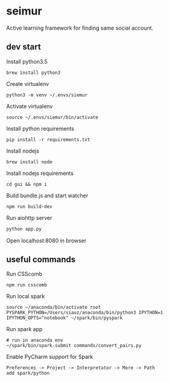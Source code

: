 # seimur

Active learning framework for finding same social account.


## dev start

Install python3.5
```
brew install python3
```

Create virtualenv
```
python3 -m venv ~/.envs/siemur
```

Activate virtualenv
```
source ~/.envs/siemur/bin/activate
```

Install python requirements
```
pip install -r requirements.txt
```

Install nodejs
```
brew install node
```

Install nodejs requirements
```
cd gui && npm i
```

Build bundle.js and start watcher
```
npm run build-dev
```

Run aiohttp server
```bash
python app.py
```

Open localhost:8080 in browser 


## useful commands

Run CSScomb
```
npm run csscomb
```

Run local spark
```
source ~/anaconda/bin/activate root
PYSPARK_PYTHON=/Users/siauz/anaconda/bin/python3 IPYTHON=1 IPYTHON_OPTS="notebook" ~/spark/bin/pyspark
```


Run spark app

```
# run in anaconda env
~/spark/bin/spark-submit commands/convert_pairs.py
```


Enable PyCharm support for Spark
```
Preferences -> Project -> Interpretator -> More -> Path
add spark/python
```
